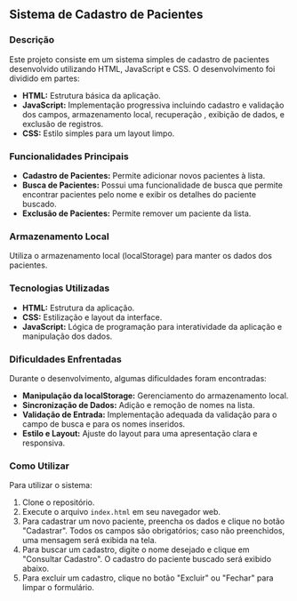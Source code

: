 ## Sistema de Cadastro de Pacientes

### Descrição

Este projeto consiste em um sistema simples de cadastro de pacientes desenvolvido utilizando HTML, JavaScript e CSS. O desenvolvimento foi dividido em partes:

- **HTML:** Estrutura básica da aplicação.
- **JavaScript:** Implementação progressiva incluindo cadastro e validação dos campos, armazenamento local, recuperação , exibição de dados, e exclusão de registros.
- **CSS:** Estilo simples para um layout limpo.

### Funcionalidades Principais

- **Cadastro de Pacientes:** Permite adicionar novos pacientes à lista.
- **Busca de Pacientes:** Possui uma funcionalidade de busca que permite encontrar pacientes pelo nome e exibir os detalhes do paciente buscado.
- **Exclusão de Pacientes:** Permite remover um paciente da lista.

### Armazenamento Local

Utiliza o armazenamento local (localStorage) para manter os dados dos pacientes.

### Tecnologias Utilizadas

- **HTML:** Estrutura da aplicação.
- **CSS:** Estilização e layout da interface.
- **JavaScript:** Lógica de programação para interatividade da aplicação e manipulação dos dados.

### Dificuldades Enfrentadas

Durante o desenvolvimento, algumas dificuldades foram encontradas:

- **Manipulação da localStorage:** Gerenciamento do armazenamento local.
- **Sincronização de Dados:** Adição e remoção de nomes na lista.
- **Validação de Entrada:** Implementação adequada da validação para o campo de busca e para os nomes inseridos.
- **Estilo e Layout:** Ajuste do layout para uma apresentação clara e responsiva.

### Como Utilizar

Para utilizar o sistema:

1. Clone o repositório.
2. Execute o arquivo `index.html` em seu navegador web.
3. Para cadastrar um novo paciente, preencha os dados e clique no botão "Cadastrar". Todos os campos são obrigatórios; caso não preenchidos, uma mensagem será exibida na tela.
4. Para buscar um cadastro, digite o nome desejado e clique em "Consultar Cadastro". O cadastro do paciente buscado será exibido abaixo.
5. Para excluir um cadastro, clique no botão "Excluir" ou "Fechar" para limpar o formulário.
